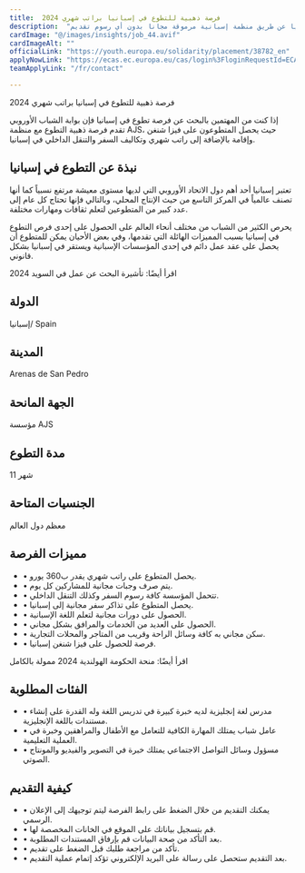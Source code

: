 ```yaml
---
title:  فرصة ذهبية للتطوع في إسبانيا براتب شهري 2024 
description:  "أفضل فرصة ذهبية للتطوع وتعلم اللغة الإسبانية في إسبانيا عن طريق منظمة إسبانية مرموقة مجانا بدون أي رسوم تقديم" 
cardImage: "@/images/insights/job_44.avif" 
cardImageAlt: "" 
officialLink: "https://youth.europa.eu/solidarity/placement/38782_en" 
applyNowLink: "https://ecas.ec.europa.eu/cas/login%3FloginRequestId=ECAS_LR-8540246-USgNKLlcvx0aZE4WzIq6pzbzw5JCF3SHFK4qzvzI3xnfMzUsF9bjPY0aXWH45pJVuvnDOxIVsXuwniGQ0bMe1X9m-jpJZscgsw0K1pzVtZiSFB3-b1ZEBiOjOAgsq51YcQGnb6JPsD9Oc1THOteeyAf5SwHB7QsH0mM3FDtk9n2I9Lcg7wvTzHFluHBHdIWRTKW2Wa" 
teamApplyLink: "/fr/contact"

---
```


فرصة ذهبية للتطوع في إسبانيا براتب شهري 2024

إذا كنت من المهتمين بالبحث عن فرصة تطوع في إسبانيا فإن بوابة الشباب الأوروبي تقدم فرصة ذهبية التطوع مع منظمة AJS، حيث يحصل المتطوعون على فيزا شنغن وإقامة بالإضافة إلى راتب شهري وتكاليف السفر والتنقل الداخلي في إسبانيا.

## نبذة عن التطوع في إسبانيا

تعتبر إسبانيا أحد أهم دول الاتحاد الأوروبي التي لديها مستوى معيشة مرتفع نسبياً كما أنها تصنف عالمياً في المركز التاسع من حيث الإنتاج المحلي، وبالتالي فإنها تحتاج كل عام إلى عدد كبير من المتطوعين لتعلم ثقافات ومهارات مختلفة.

يحرص الكثير من الشباب من مختلف أنحاء العالم على الحصول على إحدى فرص التطوع في إسبانيا بسبب المميزات الهائلة التي تقدمها، وفي بعض الأحيان يمكن للمتطوع أن يحصل على عقد عمل دائم في إحدى المؤسسات الإسبانية ويستقر في إسبانيا بشكل قانوني.

اقرأ أيضًا: تأشيرة البحث عن عمل في السويد 2024

## الدولة

إسبانيا/ Spain

## المدينة

Arenas de San Pedro

## الجهة المانحة

مؤسسة AJS

## مدة التطوع

11 شهر

## الجنسيات المتاحة

معظم دول العالم

## مميزات الفرصة

- • يحصل المتطوع على راتب شهري يقدر ب360 يورو.
- • يتم صرف وجبات مجانية للمشاركين كل يوم.
- • تتحمل المؤسسة كافة رسوم السفر وكذلك التنقل الداخلي.
- • يحصل المتطوع على تذاكر سفر مجانية إلى إسبانيا.
- • الحصول على دورات مجانية لتعلم اللغة الإسبانية.
- • الحصول على العديد من الخدمات والمرافق بشكل مجاني.
- • سكن مجاني به كافة وسائل الراحة وقريب من المتاجر والمحلات التجارية.
- • فرصة للحصول على فيزا شنغن إسبانيا.

اقرأ أيضًا: منحة الحكومة الهولندية 2024 ممولة بالكامل

## الفئات المطلوبة

- • مدرس لغة إنجليزية لديه خبرة كبيرة في تدريس اللغة وله القدرة على إنشاء مستندات باللغة الإنجليزية.
- • عامل شباب يمتلك المهارة الكافية للتعامل مع الأطفال والمراهقين وخبرة في العملية التعليمية.
- • مسؤول وسائل التواصل الاجتماعي يمتلك خبرة في التصوير والفيديو والمونتاج الصوتي.

## كيفية التقديم

- • يمكنك التقديم من خلال الضغط على رابط الفرصة ليتم توجيهك إلى الإعلان الرسمي.
- • قم بتسجيل بياناتك على الموقع في الخانات المخصصة لها.
- • بعد التأكد من صحة البيانات قم بإرفاق المستندات المطلوبة.
- • تأكد من مراجعة طلبك قبل الضغط على تقديم.
- • بعد التقديم ستحصل على رسالة على البريد الإلكتروني تؤكد إتمام عملية التقديم.

